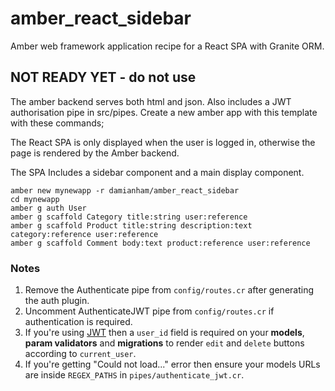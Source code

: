 # amber_react_sidebar
Amber web framework application recipe for a React SPA with Granite ORM.

## NOT READY YET - do not use

The amber backend serves both html and json.  Also includes a JWT authorisation
pipe in src/pipes.  Create a new amber app with this template with these commands;

The React SPA is only displayed when the user is logged in, otherwise the page is rendered by the Amber backend.

The SPA Includes a sidebar component and a main display component. 

```
amber new mynewapp -r damianham/amber_react_sidebar
cd mynewapp
amber g auth User
amber g scaffold Category title:string user:reference
amber g scaffold Product title:string description:text category:reference user:reference
amber g scaffold Comment body:text product:reference user:reference
```

### Notes

1. Remove the Authenticate pipe from `config/routes.cr` after generating the auth plugin.  
2. Uncomment AuthenticateJWT pipe from `config/routes.cr` if authentication is required.
3. If you're using [JWT](https://jwt.io/) then a `user_id` field is required on your **models**, **param validators** and **migrations** to render `edit` and `delete` buttons according to `current_user`.
4. If you're getting "Could not load..." error then ensure your models URLs are inside `REGEX_PATHS` in `pipes/authenticate_jwt.cr`.
